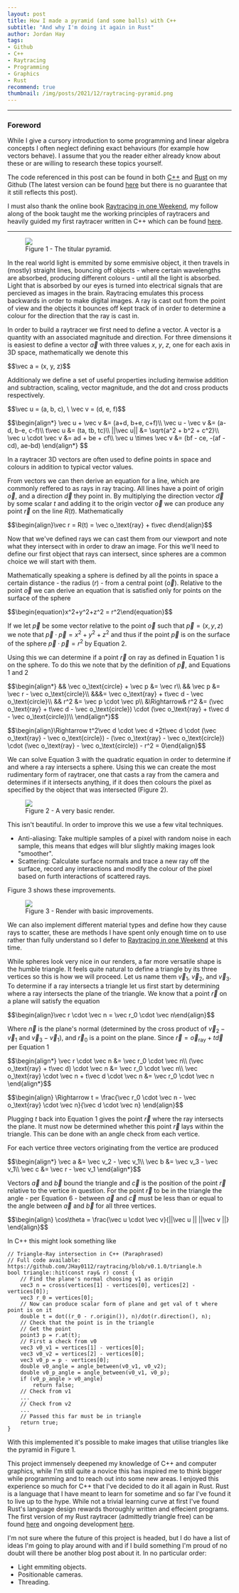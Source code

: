 ```yaml
---
layout: post
title: How I made a pyramid (and some balls) with C++
subtitle: "And why I'm doing it again in Rust"
author: Jordan Hay
tags:
- Github
- C++
- Raytracing
- Programming
- Graphics
- Rust
recommend: true
thumbnail: /img/posts/2021/12/raytracing-pyramid.png
---
```


---

### Foreword

While I give a cursory introduction to some programming and linear algebra concepts I often neglect defining exact behaviours (for example how vectors behave). I assume that you the reader either already know about these or are willing to research these topics yourself. 

The code referenced in this post can be found in both <a href="https://github.com/JHay0112/raytracing/tree/v0.1.0" target="_blank">C++</a> and <a href="https://github.com/JHay0112/raytracing/tree/v0.2.0" target="_blank">Rust</a> on my Github (The latest version can be found <a href="https://github.com/JHay0112/raytracing">here</a> but there is no guarantee that it still reflects this post).

I must also thank the online book <a href="https://raytracing.github.io/books/RayTracingInOneWeekend.html" target="_blank">Raytracing in one Weekend</a>, my follow along of the book taught me the working principles of raytracers and heavily guided my first raytracer written in C++ which can be found <a href="https://github.com/JHay0112/raytracing/tree/v0.1.0" target="_blank">here</a>.

---

<figure>
    <img src="{{site.baseurl}}/img/posts/2021/12/raytracing-pyramid.png" />
    <figcaption>Figure 1 - The titular pyramid.</figcaption>
</figure>

In the real world light is emmited by some emmisive object, it then travels in (mostly) straight lines, bouncing off objects - where certain wavelengths are absorbed, producing different colours - until all the light is absorbed. Light that is absorbed by our eyes is turned into electrical signals that are percieved as images in the brain. Raytracing emulates this process backwards in order to make digital images. A ray is cast out from the point of view and the objects it bounces off kept track of in order to determine a colour for the direction that the ray is cast in.

In order to build a raytracer we first need to define a vector. A vector is a quantity with an associated magnitude and direction. For three dimensions it is easiest to define a vector $\vec a$ with three values $x$, $y$, $z$, one for each axis in 3D space, mathematically we denote this

<p>$$\vec a = (x, y, z)$$</p>

Additionaly we define a set of useful properties including itemwise addition and subtraction, scaling, vector magnitude, and the dot and cross products respectively.

<p>$$\vec u = (a, b, c), \ \vec v = (d, e, f)$$</p>
<p>$$\begin{align*}
\vec u + \vec v &= (a+d, b+e, c+f)\\
\vec u - \vec v &= (a-d, b-e, c-f)\\
t\vec u &= (ta, tb, tc)\\
||\vec u|| &= \sqrt{a^2 + b^2 + c^2}\\
\vec u \cdot \vec v &= ad + be + cf\\
\vec u \times \vec v &= (bf - ce, -(af - cd), ae-bd)
\end{align*}
$$</p>

In a raytracer 3D vectors are often used to define points in space and colours in addition to typical vector values.

From vectors we can then derive an equation for a line, which are commonly reffered to as rays in ray tracing. All lines have a point of origin $\vec o$, and a direction $\vec d$ they point in. By multiplying the direction vector $\vec d$ by some scalar $t$ and adding it to the origin vector $\vec o$ we can produce any point $\vec r$ on the line $R(t)$. Mathematically

<p>$$\begin{align}\vec r = R(t) = \vec o_\text{ray} + t\vec d\end{align}$$</p>

Now that we've defined rays we can cast them from our viewport and note what they intersect with in order to draw an image. For this we'll need to define our first object that rays can intersect, since spheres are a common choice we will start with them.

Mathematically speaking a sphere is defined by all the points in space a certain distance - the radius ($r$) - from a central point ($\vec o$). Relative to the point $\vec o$ we can derive an equation that is satisfied only for points on the surface of the sphere

<p>$$\begin{equation}x^2+y^2+z^2 = r^2\end{equation}$$</p>

If we let $\vec p$ be some vector relative to the point $\vec o$ such that $\vec p = (x, y, z)$ we note that $\vec p\cdot \vec p = x^2+y^2+z^2$ and thus if the point $\vec p$ is on the surface of the sphere $\vec p \cdot \vec p = r^2$ by Equation 2.

Using this we can determine if a point $\vec r$ on ray as defined in Equation 1 is on the sphere. To do this we note that by the definition of $\vec p$, and Equations 1 and 2

<p>$$\begin{align*}
&& \vec o_\text{circle} + \vec p &= \vec r\\
&& \vec p &= \vec r - \vec o_\text{circle}\\
&&&= \vec o_\text{ray} + t\vec d - \vec o_\text{circle}\\
&& r^2 &= \vec p \cdot \vec p\\
&\Rightarrow& r^2 &= (\vec o_\text{ray} + t\vec d - \vec o_\text{circle}) \cdot (\vec o_\text{ray} + t\vec d - \vec o_\text{circle})\\
\end{align*}$$</p>
<p>$$\begin{align}\Rightarrow t^2\vec d \cdot \vec d +2t\vec d \cdot (\vec o_\text{ray} - \vec o_\text{circle}) - (\vec o_\text{ray} - \vec o_\text{circle}) \cdot (\vec o_\text{ray} - \vec o_\text{circle}) - r^2 = 0\end{align}$$</p>

We can solve Equation 3 with the quadratic equation in order to determine if and where a ray intersects a sphere. Using this we can create the most rudimentary form of raytracer, one that casts a ray from the camera and determines if it intersects anything, if it does then colours the pixel as specified by the object that was intersected (Figure 2).

<figure>
    <img src="{{site.baseurl}}/img/posts/2021/12/raytracing-first-render.png" />
    <figcaption>Figure 2 - A very basic render.</figcaption>
</figure>

This isn't beautiful. In order to improve this we use a few vital techniques.

<ul>
    <li>Anti-aliasing: Take multiple samples of a pixel with random noise in each sample, this means that edges will blur slightly making images look "smoother".</li>
    <li>Scattering: Calculate surface normals and trace a new ray off the surface, record any interactions and modify the colour of the pixel based on furth interactions of scattered rays.</li>
</ul>

Figure 3 shows these improvements.

<figure>
    <img src="{{site.baseurl}}/img/posts/2021/12/raytracing-improved.png" />
    <figcaption>Figure 3 - Render with basic improvements.</figcaption>
</figure>

We can also implement different material types and define how they cause rays to scatter, these are methods I have spent only enough time on to use rather than fully understand so I defer to <a href="https://raytracing.github.io/books/RayTracingInOneWeekend.html" target="_blank">Raytracing in one Weekend</a> at this time.

While spheres look very nice in our renders, a far more versatile shape is the humble triangle. It feels quite natural to define a triangle by its three vertices so this is how we will proceed. Let us name them $\vec v_1$, $\vec v_2$, and $\vec v_3$. To determine if a ray intersects a triangle let us first start by determining where a ray intersects the plane of the triangle. We know that a point $\vec r$ on a plane will satisfy the equation

<p>$$\begin{align}\vec r \cdot \vec n = \vec r_0 \cdot \vec n\end{align}$$</p>

Where $\vec n$ is the plane's normal (determined by the cross product of $\vec v_2 - \vec v_1$ and $\vec v_3 - \vec v_1$), and $\vec r_0$ is a point on the plane. Since $\vec r = \vec o_\text{ray} + t\vec d$ per Equation 1

<p>$$\begin{align*}
\vec r \cdot \vec n &= \vec r_0 \cdot \vec n\\
(\vec o_\text{ray} + t\vec d) \cdot \vec n &= \vec r_0 \cdot \vec n\\
\vec o_\text{ray} \cdot \vec n + t\vec d \cdot \vec n &= \vec r_0 \cdot \vec n
\end{align*}$$</p>
<p>$$\begin{align}
\Rightarrow t = \frac{\vec r_0 \cdot \vec n - \vec o_\text{ray} \cdot \vec n}{\vec d \cdot \vec n}
\end{align}$$</p>

Plugging $t$ back into Equation 1 gives the point $\vec r$ where the ray intersects the plane. It must now be determined whether this point $\vec r$ lays within the triangle. This can be done with an angle check from each vertice.

For each vertice three vectors originating from the vertice are produced

<p>$$\begin{align*}
\vec a &= \vec v_2 - \vec v_1\\
\vec b &= \vec v_3 - \vec v_1\\
\vec c &= \vec r - \vec v_1
\end{align*}$$</p>

Vectors $\vec a$ and $\vec b$ bound the triangle and $\vec c$ is the position of the point $\vec r$ relative to the vertice in question. For the point $\vec r$ to be in the triangle the angle - per Equation 6 - between $\vec a$ and $\vec c$ must be less than or equal to the angle between $\vec a$ and $\vec b$ for all three vertices.

<p>$$\begin{align}
\cos\theta = \frac{\vec u \cdot \vec v}{||\vec u ||  ||\vec v ||}
\end{align}$$</p>

In C++ this might look something like

<pre><code class="language-cpp">// Triangle-Ray intersection in C++ (Paraphrased)
// Full code available: https://github.com/JHay0112/raytracing/blob/v0.1.0/triangle.h
bool triangle::hit(const ray& r) const {
    // Find the plane's normal choosing v1 as origin
    vec3 n = cross(vertices[1] - vertices[0], vertices[2] - vertices[0]);
    vec3 r_0 = vertices[0];
    // Now can produce scalar form of plane and get val of t where point is on it
    double t = dot((r_0 - r.origin()), n)/dot(r.direction(), n);
    // Check that the point is in the triangle
    // Get the point
    point3 p = r.at(t);
    // First a check from v0
    vec3 v0_v1 = vertices[1] - vertices[0];
    vec3 v0_v2 = vertices[2] - vertices[0];
    vec3 v0_p = p - vertices[0];
    double v0_angle = angle_between(v0_v1, v0_v2);
    double v0_p_angle = angle_between(v0_v1, v0_p);
    if (v0_p_angle > v0_angle)
        return false;
    // Check from v1
    ...
    // Check from v2
    ...
    // Passed this far must be in triangle
    return true;
}
</code></pre>

With this implemented it's possible to make images that utilise triangles like the pyramid in Figure 1. 

This project immensely deepened my knowledge of C++ and computer graphics, while I'm still quite a novice this has inspired me to think bigger while programming and to reach out into some new areas. I enjoyed this experience so much for C++ that I've decided to do it all again in Rust. Rust is a language that I have meant to learn for sometime and so far I've found it to live up to the hype. While not a trivial learning curve at first I've found Rust's language design rewards thoroughly written and effecient programs. The first version of my Rust raytracer (admittedly triangle free) can be found <a href="https://github.com/JHay0112/raytracing/tree/v0.2.0" target="_blank">here</a> and ongoing development <a href="https://github.com/JHay0112/raytracing" target="_blank">here</a>. 

I'm not sure where the future of this project is headed, but I do have a list of ideas I'm going to play around with and if I build something I'm proud of no doubt will there be another blog post about it. In no particular order:

<ul>
    <li>Light emmiting objects.</li>
    <li>Positionable cameras.</li>
    <li>Threading.</li>
</ul>